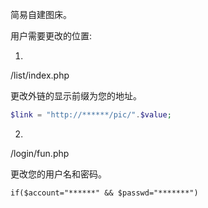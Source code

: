 简易自建图床。

用户需要更改的位置:

1.

  /list/index.php 

  更改外链的显示前缀为您的地址。

  ```php
  $link = "http://******/pic/".$value;
  ```

2.

  /login/fun.php

  更改您的用户名和密码。

  ```
  if($account="******" && $passwd="*******")
  ```
